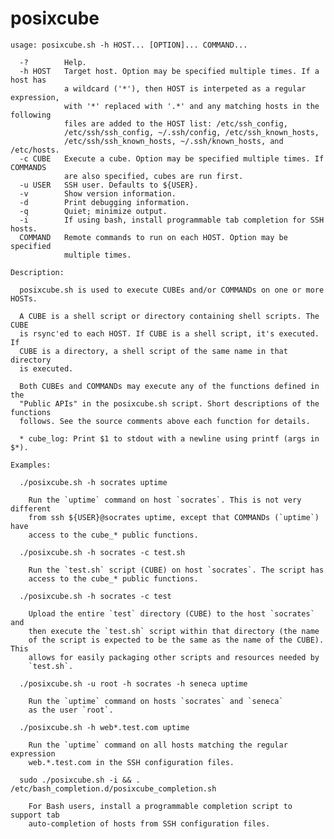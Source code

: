 # posixcube

    usage: posixcube.sh -h HOST... [OPTION]... COMMAND...

      -?        Help.
      -h HOST   Target host. Option may be specified multiple times. If a host has
                a wildcard ('*'), then HOST is interpeted as a regular expression,
                with '*' replaced with '.*' and any matching hosts in the following
                files are added to the HOST list: /etc/ssh_config,
                /etc/ssh/ssh_config, ~/.ssh/config, /etc/ssh_known_hosts,
                /etc/ssh/ssh_known_hosts, ~/.ssh/known_hosts, and /etc/hosts.
      -c CUBE   Execute a cube. Option may be specified multiple times. If COMMANDS
                are also specified, cubes are run first.
      -u USER   SSH user. Defaults to ${USER}.
      -v        Show version information.
      -d        Print debugging information.
      -q        Quiet; minimize output.
      -i        If using bash, install programmable tab completion for SSH hosts.
      COMMAND   Remote commands to run on each HOST. Option may be specified
                multiple times.

    Description:

      posixcube.sh is used to execute CUBEs and/or COMMANDs on one or more HOSTs.
      
      A CUBE is a shell script or directory containing shell scripts. The CUBE
      is rsync'ed to each HOST. If CUBE is a shell script, it's executed. If
      CUBE is a directory, a shell script of the same name in that directory
      is executed.
      
      Both CUBEs and COMMANDs may execute any of the functions defined in the
      "Public APIs" in the posixcube.sh script. Short descriptions of the functions
      follows. See the source comments above each function for details.
      
      * cube_log: Print $1 to stdout with a newline using printf (args in $*).

    Examples:
    
      ./posixcube.sh -h socrates uptime
      
        Run the `uptime` command on host `socrates`. This is not very different
        from ssh ${USER}@socrates uptime, except that COMMANDs (`uptime`) have
        access to the cube_* public functions.
      
      ./posixcube.sh -h socrates -c test.sh
      
        Run the `test.sh` script (CUBE) on host `socrates`. The script has
        access to the cube_* public functions.
      
      ./posixcube.sh -h socrates -c test
      
        Upload the entire `test` directory (CUBE) to the host `socrates` and
        then execute the `test.sh` script within that directory (the name
        of the script is expected to be the same as the name of the CUBE). This
        allows for easily packaging other scripts and resources needed by
        `test.sh`.
      
      ./posixcube.sh -u root -h socrates -h seneca uptime
      
        Run the `uptime` command on hosts `socrates` and `seneca`
        as the user `root`.
      
      ./posixcube.sh -h web*.test.com uptime
      
        Run the `uptime` command on all hosts matching the regular expression
        web.*.test.com in the SSH configuration files.
      
      sudo ./posixcube.sh -i && . /etc/bash_completion.d/posixcube_completion.sh
      
        For Bash users, install a programmable completion script to support tab
        auto-completion of hosts from SSH configuration files.
